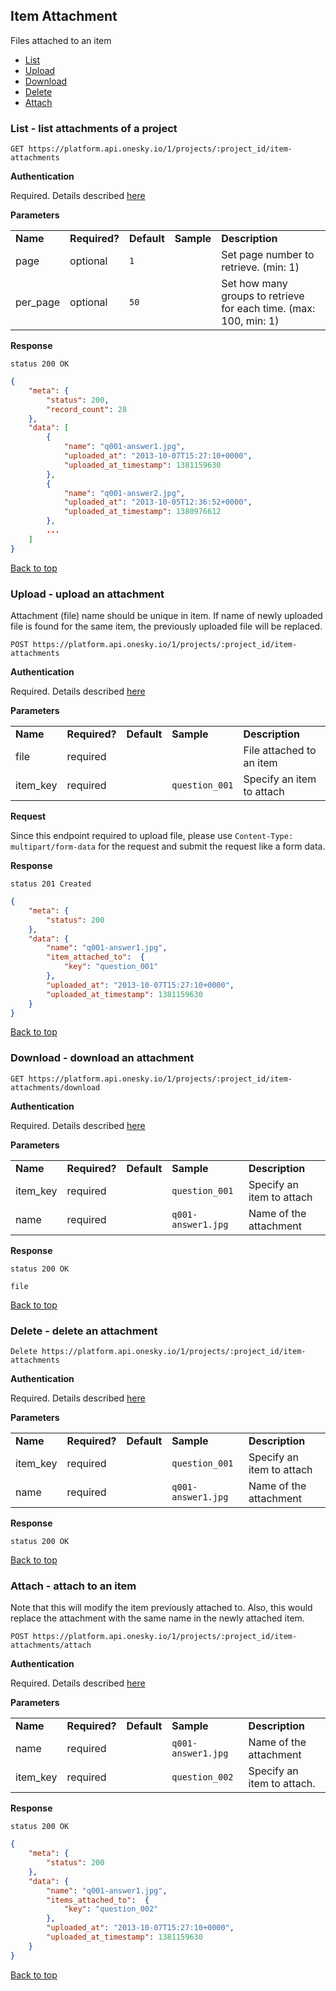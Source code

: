 ## Item Attachment
Files attached to an item
- [List](#list---list-attachments-of-a-project)
- [Upload](#upload---upload-an-attachment)
- [Download](#download---download-an-attachment)
- [Delete](#delete---delete-an-attachment)
- [Attach](#attach---attach-to-an-item)


### List - list attachments of a project

    GET https://platform.api.onesky.io/1/projects/:project_id/item-attachments

**Authentication**

Required. Details described [here](/README.md#authentication)

**Parameters**

<table>
    <tr>
        <td><strong>Name</strong></td>
        <td><strong>Required?</strong></td>
        <td><strong>Default</strong></td>
        <td><strong>Sample</strong></td>
        <td><strong>Description</strong></td>
    </tr>
    <tr>
        <td>page</td>
        <td>optional</td>
        <td><code>1</code></td>
        <td></td>
        <td>Set page number to retrieve. (min: 1)</td>
    </tr>
    <tr>
        <td>per_page</td>
        <td>optional</td>
        <td><code>50</code></td>
        <td></td>
        <td>Set how many groups to retrieve for each time. (max: 100, min: 1)</td>
    </tr>
</table>

**Response**

```
status 200 OK
```
``` json
{
    "meta": {
        "status": 200,
        "record_count": 28
    },
    "data": [
        {
            "name": "q001-answer1.jpg",
            "uploaded_at": "2013-10-07T15:27:10+0000",
            "uploaded_at_timestamp": 1381159630
        },
        {
            "name": "q001-answer2.jpg",
            "uploaded_at": "2013-10-05T12:36:52+0000",
            "uploaded_at_timestamp": 1380976612
        },
        ...
    ]
}
```

[Back to top](#item-attachment)

### Upload - upload an attachment
Attachment (file) name should be unique in item. If name of newly uploaded file is found for the same item, the previously uploaded file will be replaced.

    POST https://platform.api.onesky.io/1/projects/:project_id/item-attachments

**Authentication**

Required. Details described [here](/README.md#authentication)

**Parameters**

<table>
    <tr>
        <td><strong>Name</strong></td>
        <td><strong>Required?</strong></td>
        <td><strong>Default</strong></td>
        <td><strong>Sample</strong></td>
        <td><strong>Description</strong></td>
    </tr>
    <tr>
        <td>file</td>
        <td>required</td>
        <td></td>
        <td></td>
        <td>File attached to an item</td>
    </tr>
    <tr>
        <td>item_key</td>
        <td>required</td>
        <td></td>
        <td><code>question_001</code></td>
        <td>Specify an item to attach</td>
    </tr>
</table>

**Request**

Since this endpoint required to upload file, please use `Content-Type: multipart/form-data` for the request and submit the request like a form data.

**Response**

```
status 201 Created
```
``` json
{
    "meta": {
        "status": 200
    },
    "data": {
        "name": "q001-answer1.jpg",
        "item_attached_to":  {
            "key": "question_001"
        },
        "uploaded_at": "2013-10-07T15:27:10+0000",
        "uploaded_at_timestamp": 1381159630
    }
}
```

[Back to top](#item-attachment)

### Download - download an attachment

    GET https://platform.api.onesky.io/1/projects/:project_id/item-attachments/download

**Authentication**

Required. Details described [here](/README.md#authentication)

**Parameters**

<table>
    <tr>
        <td><strong>Name</strong></td>
        <td><strong>Required?</strong></td>
        <td><strong>Default</strong></td>
        <td><strong>Sample</strong></td>
        <td><strong>Description</strong></td>
    </tr>
    <tr>
        <td>item_key</td>
        <td>required</td>
        <td></td>
        <td><code>question_001</code></td>
        <td>Specify an item to attach</td>
    </tr>
    <tr>
        <td>name</td>
        <td>required</td>
        <td></td>
        <td><code>q001-answer1.jpg</code></td>
        <td>Name of the attachment</td>
    </tr>
</table>

**Response**

```
status 200 OK
```
```
file
```

[Back to top](#item-attachment)

### Delete - delete an attachment

    Delete https://platform.api.onesky.io/1/projects/:project_id/item-attachments

**Authentication**

Required. Details described [here](/README.md#authentication)

**Parameters**

<table>
    <tr>
        <td><strong>Name</strong></td>
        <td><strong>Required?</strong></td>
        <td><strong>Default</strong></td>
        <td><strong>Sample</strong></td>
        <td><strong>Description</strong></td>
    </tr>
    <tr>
        <td>item_key</td>
        <td>required</td>
        <td></td>
        <td><code>question_001</code></td>
        <td>Specify an item to attach</td>
    </tr>
    <tr>
        <td>name</td>
        <td>required</td>
        <td></td>
        <td><code>q001-answer1.jpg</code></td>
        <td>Name of the attachment</td>
    </tr>
</table>

**Response**

```
status 200 OK
```

[Back to top](#item-attachment)

### Attach - attach to an item
Note that this will modify the item previously attached to. Also, this would replace the attachment with the same name in the newly attached item.

    POST https://platform.api.onesky.io/1/projects/:project_id/item-attachments/attach

**Authentication**

Required. Details described [here](/README.md#authentication)

**Parameters**

<table>
    <tr>
        <td><strong>Name</strong></td>
        <td><strong>Required?</strong></td>
        <td><strong>Default</strong></td>
        <td><strong>Sample</strong></td>
        <td><strong>Description</strong></td>
    </tr>
    <tr>
        <td>name</td>
        <td>required</td>
        <td></td>
        <td><code>q001-answer1.jpg</code></td>
        <td>Name of the attachment</td>
    </tr>
    <tr>
        <td>item_key</td>
        <td>required</td>
        <td></td>
        <td><code>question_002</code></td>
        <td>Specify an item to attach.</td>
    </tr>
</table>

**Response**

```
status 200 OK
```
``` json
{
    "meta": {
        "status": 200
    },
    "data": {
        "name": "q001-answer1.jpg",
        "items_attached_to":  {
            "key": "question_002"
        },
        "uploaded_at": "2013-10-07T15:27:10+0000",
        "uploaded_at_timestamp": 1381159630
    }
}
```

[Back to top](#item-attachment)
